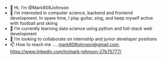- 👋 Hi, I’m @Mark808Johnson
- 👀 I’m interested in computer science, backend and frontend development. In spare time, I play guitar, sing, and keep myself active with football and skiing
- 🌱 I’m currently learning data science using python and full-stack web development 
- 💞️ I’m looking to collaborate on internship and junior developer positions
- 📫 How to reach me .... mark808johnson@gmail.com, https://www.linkedin.com/in/mark-johnson-27b75777/  

<!---
Mark808Johnson/Mark808Johnson is a ✨ special ✨ repository because its `README.md` (this file) appears on your GitHub profile.
You can click the Preview link to take a look at your changes.
--->
